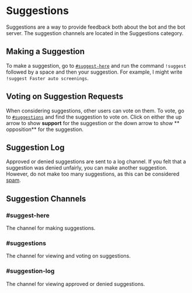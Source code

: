 # Suggestions

Suggestions are a way to provide feedback both about the bot and the bot server. The suggestion channels are located in
the Suggestions category.

## Making a Suggestion

To make a suggestion, go to [`#suggest-here`](#suggest-here) and run the command `!suggest` followed by a space and then
your suggestion. For example, I might write `!suggest Faster auto screenings`.

## Voting on Suggestion Requests

When considering suggestions, other users can vote on them. To vote, go to [`#suggestions`](#suggestions) and find the
suggestion to vote on. Click on either the up arrow to show **support** for the suggestion or the down arrow to show **
opposition** for the suggestion.

## Suggestion Log

Approved or denied suggestions are sent to a log channel. If you felt that a suggestion was denied unfairly, you can
make another suggestion. However, do not make too many suggestions, as this can be considered [spam](rules#no-spam).

## Suggestion Channels

### #suggest-here

The channel for making suggestions.

### #suggestions

The channel for viewing and voting on suggestions.

### #suggestion-log

The channel for viewing approved or denied suggestions.
